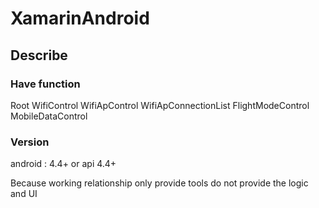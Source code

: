 # XamarinAndroid
## Describe

### Have function
Root 
WifiControl
WifiApControl
WifiApConnectionList
FlightModeControl
MobileDataControl
### Version
android : 4.4+ or api 4.4+

Because working relationship only provide tools do not provide the logic and UI



